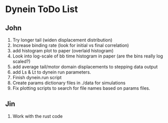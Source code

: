 # Dynein ToDo List 

## John

1. Try longer tail (widen displacement distribution) 
2. Increase binding rate (look for initial vs final correlation) 
3. add histogram plot to paper (overlaid histogram) 
4. Look into log-scale of bb time histogram in paper (are the bins really log scaled?)
5. add average tail/motor domain displacements to stepping data output 
6. add Ls & Lt to dynein run parameters. 
7. Finish dynein.run script 
8. Create params dictionary files in ./data for simulations 
9. Fix plotting scripts to search for file names based on params files. 

## Jin 

1. Work with the rust code 
 
